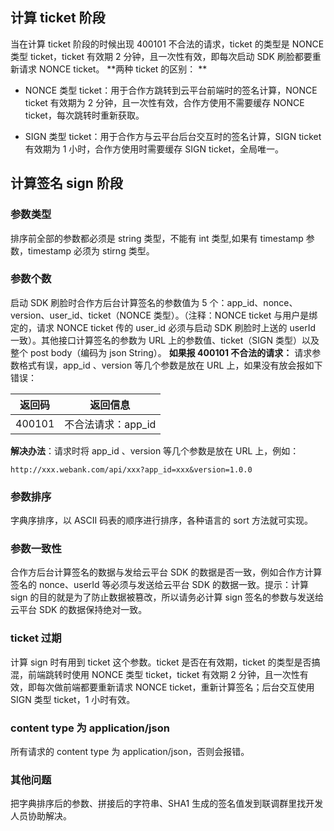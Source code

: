 ## 计算 ticket 阶段
当在计算 ticket 阶段的时候出现 400101 不合法的请求，ticket 的类型是 NONCE 类型 ticket，ticket 有效期 2 分钟，且一次性有效，即每次启动 SDK 刷脸都要重新请求 NONCE ticket。
**两种 ticket 的区别： **

- NONCE 类型 ticket：用于合作方跳转到云平台前端时的签名计算，NONCE ticket 有效期为 2 分钟，且一次性有效，合作方使用不需要缓存 NONCE ticket，每次跳转时重新获取。

- SIGN 类型 ticket：用于合作方与云平台后台交互时的签名计算，SIGN ticket 有效期为 1 小时，合作方使用时需要缓存 SIGN ticket，全局唯一。

## 计算签名 sign 阶段

### 参数类型
排序前全部的参数都必须是 string 类型，不能有 int 类型,如果有 timestamp 参数，timestamp 必须为 stirng 类型。

### 参数个数
启动 SDK 刷脸时合作方后台计算签名的参数值为 5 个：app_id、nonce、version、user_id、ticket（NONCE 类型）。（注释：NONCE ticket 与用户是绑定的，请求 NONCE ticket 传的 user_id 必须与启动 SDK 刷脸时上送的 userId 一致）。其他接口计算签名的参数为 URL 上的参数值、ticket（SIGN 类型）以及整个 post body（编码为 json String）。
**如果报 400101 不合法的请求：**
请求参数格式有误，app_id 、version 等几个参数是放在 URL 上，如果没有放会报如下错误：

| 返回码    | 返回信息         |
| ------ | ------------ |
| 400101 | 不合法请求：app_id |

**解决办法**：请求时将 app_id 、version 等几个参数是放在 URL 上，例如：

```
http://xxx.webank.com/api/xxx?app_id=xxx&version=1.0.0
```

### 参数排序
字典序排序，以 ASCII 码表的顺序进行排序，各种语言的 sort 方法就可实现。

### 参数一致性
合作方后台计算签名的数据与发给云平台 SDK 的数据是否一致，例如合作方计算签名的 nonce、userId 等必须与发送给云平台 SDK 的数据一致。提示：计算 sign 的目的就是为了防止数据被篡改，所以请务必计算 sign 签名的参数与发送给云平台 SDK 的数据保持绝对一致。
### ticket 过期
计算 sign 时有用到 ticket 这个参数。ticket 是否在有效期，ticket 的类型是否搞混，前端跳转时使用 NONCE 类型 ticket，ticket 有效期 2 分钟，且一次性有效，即每次做前端都要重新请求 NONCE ticket，重新计算签名；后台交互使用 SIGN 类型 ticket，1 小时有效。

### content type 为 application/json
所有请求的 content type 为 application/json，否则会报错。

###  其他问题
把字典排序后的参数、拼接后的字符串、SHA1 生成的签名值发到联调群里找开发人员协助解决。
